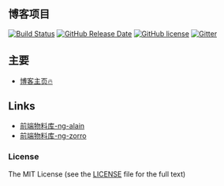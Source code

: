 ## 博客项目

  [![Build Status](https://img.shields.io/travis/ng-alain/ng-alain/master.svg?style=flat-square)](https://travis-ci.org/ng-alain/ng-alain)
  [![GitHub Release Date](https://img.shields.io/github/release-date/ng-alain/ng-alain.svg?style=flat-square)](https://github.com/ng-alain/ng-alain/releases)
  [![GitHub license](https://img.shields.io/github/license/mashape/apistatus.svg?style=flat-square)](https://github.com/ng-alain/ng-alain/blob/master/LICENSE)
  [![Gitter](https://img.shields.io/gitter/room/ng-alain/ng-alain.svg?style=flat-square)](https://gitter.im/ng-alain/ng-alain)

## 主要

- [博客主页:fire:](https://blog.niguangye.com)


## Links

+ [前端物料库-ng-alain](https://ng-alain.com)
+ [前端物料库-ng-zorro](https://ng.ant.design/)

### License

The MIT License (see the [LICENSE](https://github.com/ng-alain/ng-alain/blob/master/LICENSE) file for the full text)
